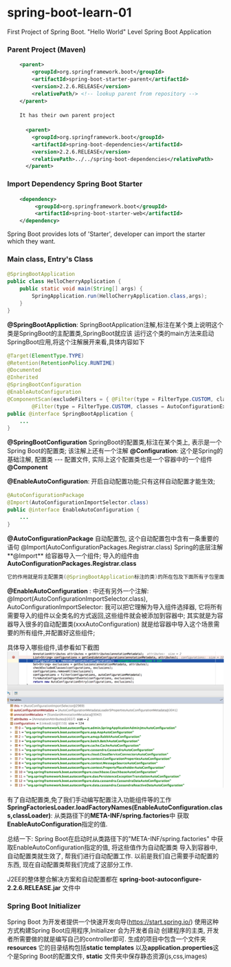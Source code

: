 # spring-boot-learn-01
First Project of Spring Boot.
"Hello World" Level Spring Boot Application

### Parent Project (Maven)
```xml
    <parent>
        <groupId>org.springframework.boot</groupId>
        <artifactId>spring-boot-starter-parent</artifactId>
        <version>2.2.6.RELEASE</version>
        <relativePath/> <!-- lookup parent from repository -->
    </parent>

    It has their own parent project

      <parent>
        <groupId>org.springframework.boot</groupId>
        <artifactId>spring-boot-dependencies</artifactId>
        <version>2.2.6.RELEASE</version>
        <relativePath>../../spring-boot-dependencies</relativePath>
      </parent>
```

### Import Dependency Spring Boot Starter
```xml
    <dependency>
         <groupId>org.springframework.boot</groupId>
         <artifactId>spring-boot-starter-web</artifactId>
    </dependency>
```

Spring Boot provides lots of 'Starter', developer can import the starter which they want.

### Main class, Entry's Class
```java
@SpringBootApplication
public class HelloCherryApplication {
    public static void main(String[] args) {
        SpringApplication.run(HelloCherryApplication.class,args);
    }
}
```

**@SpringBootAppliction**: SpringBootApplication注解,标注在某个类上说明这个类是SpringBoot的主配置类,SpringBoot就应该
运行这个类的main方法来启动SpringBoot应用,将这个注解展开来看,具体内容如下

```java
@Target(ElementType.TYPE)
@Retention(RetentionPolicy.RUNTIME)
@Documented
@Inherited
@SpringBootConfiguration
@EnableAutoConfiguration
@ComponentScan(excludeFilters = { @Filter(type = FilterType.CUSTOM, classes = TypeExcludeFilter.class),
		@Filter(type = FilterType.CUSTOM, classes = AutoConfigurationExcludeFilter.class) })
public @interface SpringBootApplication {
    ...
}
```

**@SpringBootConfiguration** SpringBoot的配置类,标注在某个类上, 表示是一个Spring Boot的配置类; 该注解上还有一个注解
**@Configuration**: 这个是Spring的基础注解, 配置类 --- 配置文件, 实际上这个配置类也是一个容器中的一个组件 **@Component**



**@EnableAutoConfiguration**: 开启自动配置功能;只有这样自动配置才能生效;

```java
@AutoConfigurationPackage
@Import(AutoConfigurationImportSelector.class)
public @interface EnableAutoConfiguration {
    ...
}
```

**@AutoConfigurationPackage** 自动配置包, 这个自动配置包中含有一条重要的语句 @Import(AutoConfigurationPackages.Registrar.class)
Spring的底层注解**@Import** 给容器导入一个组件; 导入的组件由**AutoConfigurationPackages.Registrar.class**
```java
它的作用就是将主配置类(@SpringBootApplication标注的类)的所在包及下面所有子包里面所有组件扫描到Spring容器中
```



**@EnableAutoConfiguration** : 中还有另外一个注解:
@Import(AutoConfigurationImportSelector.class), AutoConfigurationImportSelector: 我可以把它理解为导入组件选择器,
它将所有需要导入的组件以全类名的方式返回,这些组件就会被添加到容器中; 其实就是为容器导入很多的自动配置类(xxxAutoConfiguration)
就是给容器中导入这个场景需要的所有组件,并配置好这些组件;

具体导入哪些组件,请参看如下截图
![导入的组件](https://github.com/liu-zhenhua-hua/Play-With-SpringBoot/blob/master/spring-boot-learn-01/images/components.png)


有了自动配置类,免了我们手动编写配置注入功能组件等的工作<br/>
**SpringFactoriesLoader.loadFactoryNames(EnableAutoConfiguration.class,classLoader)**: 从类路径下的**META-INF/spring.factories**中
获取**EnableAutoConfiguration**指定的值.


总结一下: Spring Boot在启动时从类路径下的"META-INF/spring.factories" 中获取EnableAutoConfiguration指定的值, 将这些值作为自动配置类
导入到容器中, 自动配置类就生效了, 帮我们进行自动配置工作. 以前是我们自己需要手动配置的东西, 现在自动配置类帮我们完成了这部分工作.



J2EE的整体整合解决方案和自动配置都在 **spring-boot-autoconfigure-2.2.6.RELEASE.jar** 文件中



### Spring Boot Initializer
Spring Boot 为开发者提供一个快速开发向导(https://start.spring.io/) 使用这种方式构建Spring Boot应用程序,Initializer 会为开发者自动
创建程序的主类, 开发者所需要做的就是编写自己的controller即可. 生成的项目中包含一个文件夹**resources** 它的目录结构包括**static** **templates**
以及**application.properties**这个是Spring Boot的配置文件, **static** 文件夹中保存静态资源(js,css,images)
